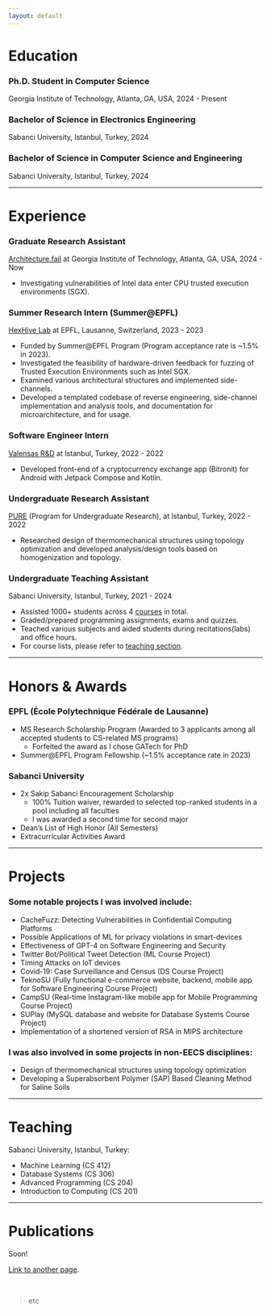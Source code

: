 ```yaml
---
layout: default
---
```



# Education

### Ph.D. Student in Computer Science
Georgia Institute of Technology, Atlanta, GA, USA, 2024 - Present

### Bachelor of Science in Electronics Engineering
Sabanci University, Istanbul, Turkey, 2024

### Bachelor of Science in Computer Science and Engineering
Sabanci University, Istanbul, Turkey, 2024

* * *

# Experience

### Graduate Research Assistant
[Architecture.fail](https://https://architecture.fail) at Georgia Institute of Technology, Atlanta, GA, USA, 2024 - Now

- Investigating vulnerabilities of Intel data enter CPU trusted execution environments (SGX).

### Summer Research Intern (Summer@EPFL)
[HexHive Lab](https://hexhive.epfl.ch) at EPFL, Lausanne, Switzerland, 2023 - 2023

- Funded by Summer@EPFL Program (Program acceptance rate is ~1.5% in 2023).
- Investigated the feasibility of hardware-driven feedback for fuzzing of Trusted Execution Environments such as Intel SGX.
- Examined various architectural structures and implemented side-channels.
- Developed a templated codebase of reverse engineering, side-channel implementation and analysis tools, and documentation for microarchitecture, and for usage.


###  Software Engineer Intern
[Valensas R&D](https://valensas.com) at Istanbul, Turkey, 2022 - 2022

- Developed front-end of a cryptocurrency exchange app (Bitronit) for Android with Jetpack Compose and Kotlin.

### Undergraduate Research Assistant 
[PURE](https://pure.sabanciuniv.edu) (Program for Undergraduate Research), at Istanbul, Turkey, 2022 - 2022

- Researched design of thermomechanical structures using topology optimization and developed analysis/design tools based on homogenization and topology.

### Undergraduate Teaching Assistant
Sabanci University, Istanbul, Turkey, 2021 - 2024

- Assisted 1000+ students across 4 [courses](https://oytunkuday.com/#teaching) in total.
- Graded/prepared programming assignments, exams and quizzes.
- Teached various subjects and aided students during recitations(labs) and office hours.
- For course lists, please refer to [teaching section](https://oytunkuday.com/#teaching).

* * *

# Honors & Awards

### EPFL (École Polytechnique Fédérale de Lausanne) 
- MS Research Scholarship Program (Awarded to 3 applicants among all accepted students to CS-related MS programs)
  - Forfeited the award as I chose GATech for PhD
- Summer@EPFL Program Fellowship (~1.5% acceptance rate in 2023)

### Sabanci University
- 2x Sakip Sabanci Encouragement Scholarship
  - 100% Tuition waiver, rewarded to selected top-ranked students in a pool including all faculties
  - I was awarded a second time for second major
- Dean’s List of High Honor (All Semesters)
- Extracurricular Activities Award

* * *

# Projects

### Some notable projects I was involved include:
 - CacheFuzz: Detecting Vulnerabilities in Confidential Computing Platforms
 - Possible Applications of ML for privacy violations in smart-devices
 - Effectiveness of GPT-4 on Software Engineering and Security
 - Twitter Bot/Political Tweet Detection (ML Course Project)
 - Timing Attacks on IoT devices
 - Covid-19: Case Surveillance and Census (DS Course Project)
 - TeknoSU (Fully functional e-commerce website, backend, mobile app for Software Engineering Course Project)
 - CampSU (Real-time Instagram-like mobile app for Mobile Programming Course Project)
 - SUPlay (MySQL database and website for Database Systems Course Project)
 - Implementation of a shortened version of RSA in MIPS architecture

### I was also involved in some projects in non-EECS disciplines:
- Design of thermomechanical structures using topology optimization
- Developing a Superabsorbent Polymer (SAP) Based Cleaning Method for Saline Soils

* * *

# Teaching

Sabanci University, Istanbul, Turkey:
- Machine Learning (CS 412)
- Database Systems (CS 306)
- Advanced Programming (CS 204)
- Introduction to Computing (CS 201)

* * *

# Publications

Soon!

[Link to another page](./another-page.html).

&nbsp;
> etc